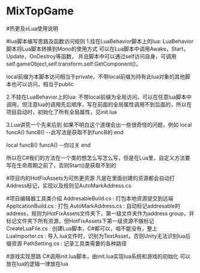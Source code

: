 # MixTopGame

#热更及xLua使用说明

#lua脚本编写思路及函数访问规则
1.挂在LuaBehavior脚本上的lua:
LuaBehavior脚本将Lua脚本转换到Mono的使用方式
可以在Lua脚本中调用Awake，Start，Update，OnDestroy等函数， 并且脚本中可以通过self访问自身，可调用self.gameObject,self.transform.self:GetComponent()，

local前缀为本脚本访问相当于private，不带local前缀为持有此lua对象的其他脚本也可以访问，相当于public

2.不挂在LuaBehavior上的lua:
不带local前缀为全局访问，可以在任意lua脚本中调用，但注意lua的调用先后顺序，写在前面的全局属性调用不到后面的，所以在项目启动时，初始化了所有全局属性，见init.lua

3.Lua讲究一个先来后到
如果不明白这个道理会出一些很奇怪的问题，例如
local funcA() 
    funcB() --此写法是获取不到funcB的
end

local funcB() 
    funcA()  --你过关
end

所以在C#我们的方法在一个类的想怎么写怎么写，但是在Lua里，自定义方法要写在生命周期之前了，否则Start()是获取不到的

#项目内的HotFixAssets为可热更资源
凡是在里面创建的资源都会自动打Address标记，实现以及规则见AutoMarkAddress.cs

#项目编辑器工具类介绍
AddresableBuild.cs : 打包本地资源提交到远端
ApplicationBuild.cs : 打包
AutoMarkAddress.cs : 自动标记addresable的address，规则为HotFixAssets文件夹下，第一级文件夹作为address group，并标记文件夹下所有资源，但HotFixAssets下第一级资源不做标记
CreateLuaFile.cs : 创建Lua脚本，C#都可以，咱不能没有，整上
LuaImporter.cs : 导入.lua文件时，识别为TextAsset，否则Unity无法识别lua后缀资源
PathSetting.cs : 记录工具类需要的各种路径

#游戏实现思路
C#调用init.lua脚本，由init.lua实现lua系统和游戏的初始化
可以放在lua的逻辑一律放在lua